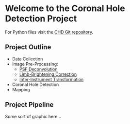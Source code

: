# Welcome to the Coronal Hole Detection Project

For Python files visit the [CHD Git repository](https://github.com/predsci/CHD).  

## Project Outline

* Data Collection
* Image Pre-Processing:
    * [PSF Deconvolution](../ipp/psf/)
    * [Limb-Brightening Correction](../ipp/lbc/)
    * [Inter-Instrument Transformation](../ipp/iit/)
* Coronal Hole Detection
* Mapping

## Project Pipeline
Some sort of graphic here...

